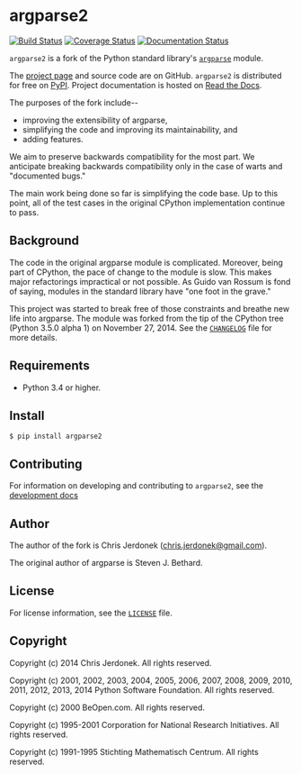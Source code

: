 argparse2
=========

[![Build Status](https://travis-ci.org/cjerdonek/python-argparse.svg?branch=master)](https://travis-ci.org/cjerdonek/python-argparse)
[![Coverage Status](https://img.shields.io/coveralls/cjerdonek/python-argparse.svg)](https://coveralls.io/r/cjerdonek/python-argparse?branch=master)
[![Documentation Status](https://readthedocs.org/projects/argparse2/badge/?version=latest)](https://readthedocs.org/projects/argparse2/?badge=latest)


`argparse2` is a fork of the Python standard library's [`argparse`][argparse]
module.

The [project page][argparse2_github] and source code are on GitHub.
``argparse2`` is distributed for free on [PyPI][argparse2_pypi].
Project documentation is hosted on [Read the Docs][argparse2_docs].

The purposes of the fork include--

* improving the extensibility of argparse,
* simplifying the code and improving its maintainability, and
* adding features.

We aim to preserve backwards compatibility for the most part.  We
anticipate breaking backwards compatibility only in the case of warts
and "documented bugs."

The main work being done so far is simplifying the code base.  Up to
this point, all of the test cases in the original CPython implementation
continue to pass.


Background
----------

The code in the original argparse module is complicated.  Moreover, being
part of CPython, the pace of change to the module is slow.  This
makes major refactorings impractical or not possible.
As Guido van Rossum is fond of saying, modules in the standard library
have "one foot in the grave."

This project was started to break free of those constraints and breathe
new life into argparse.  The module was forked from the tip of the
CPython tree (Python 3.5.0 alpha 1) on November 27, 2014.  See the
[`CHANGELOG`](CHANGELOG) file for more details.


Requirements
------------

* Python 3.4 or higher.


Install
-------

    $ pip install argparse2


Contributing
------------

For information on developing and contributing to `argparse2`, see
the [development docs][argparse2_docs_dev]


Author
------

The author of the fork is Chris Jerdonek (<chris.jerdonek@gmail.com>).

The original author of argparse is Steven J. Bethard.


License
-------

For license information, see the [`LICENSE`](LICENSE) file.


Copyright
---------

Copyright (c) 2014 Chris Jerdonek.  All rights reserved.

Copyright (c) 2001, 2002, 2003, 2004, 2005, 2006, 2007, 2008, 2009, 2010,
2011, 2012, 2013, 2014 Python Software Foundation.  All rights reserved.

Copyright (c) 2000 BeOpen.com.  All rights reserved.

Copyright (c) 1995-2001 Corporation for National Research Initiatives.
All rights reserved.

Copyright (c) 1991-1995 Stichting Mathematisch Centrum.  All rights
reserved.


[argparse]: https://docs.python.org/library/argparse.html
[argparse2_docs]: http://argparse2.readthedocs.org/en/latest/index.html
[argparse2_docs_dev]: http://argparse2.readthedocs.org/en/latest/developing.html
[argparse2_github]: https://github.com/cjerdonek/python-argparse
[argparse2_pypi]: https://pypi.python.org/pypi/argparse2
